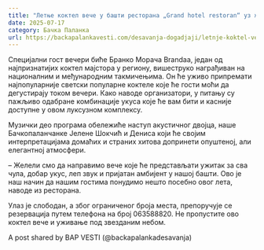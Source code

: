 ```yaml
---
title: "Летње коктел вече у башти ресторана „Grand hotel restoran“ уз живу музику"
date: 2025-07-17
category: Бачка Паланка
url: https://backapalankavesti.com/desavanja-dogadjaji/letnje-koktel-vece-u-basti-restorana-grand-hotel-restoran/
---
```


Специјални гост вечери биће Бранко Морача Brandaa, један од најпризнатијих коктел мајстора у региону, вишеструко награђиван на националним и међународним такмичењима. Он ће уживо припремати најпопуларније светски популарне коктеле које ће гости моћи да дегустирају током вечери. Како наводе организатори, у питању су пажљиво одабране комбинације укуса које ће вам бити и касније доступне у овом луксузном комплексу.

Музички део програма обележиће наступ акустичног двојца, наше Бачкопаланчанке Јелене Шокчић и Дениса који ће својим интерпретацијама домаћих и страних хитова допринети опуштеној, али елегантној атмосфери.

– Желели смо да направимо вече које ће представљати ужитак за сва чула, добар укус, леп звук и пријатан амбијент у нашој башти. Ово је наш начин да нашим гостима понудимо нешто посебно овог лета, наводе из ресторана.

Улаз је слободан, а због ограниченог броја места, препоручује се резервација путем телефона на број 063588820. Не пропустите ово коктел вече и уживање под звезданим небом.

A post shared by BAP VESTI (@backapalankadesavanja)
